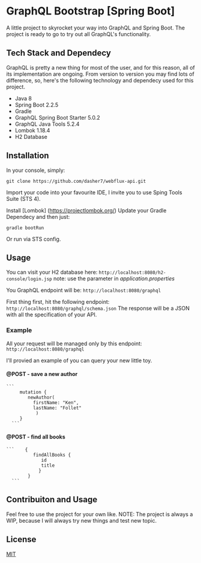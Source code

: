# GraphQL Bootstrap [Spring Boot]

A little project to skyrocket your way into GraphQL and Spring Boot.
The project is ready to go to try out all GraphQL's functionality.

## Tech Stack and Dependecy

GraphQL is pretty a new thing for most of the user, and for this reason, all of its implementation are ongoing.
From version to version you may find lots of difference, so, here's the following technology and dependecy used for this project.
  
  - Java 8
  - Spring Boot 2.2.5
  - Gradle
  - GraphQL Spring Boot Starter 5.0.2
  - GraphQL Java Tools 5.2.4
  - Lombok 1.18.4
  - H2 Database
  
## Installation

In your console, simply:

``` git clone https://github.com/dasher7/webflux-api.git ```

Import your code into your favourite IDE, I invite you to use Sping Tools Suite (STS 4).

Install [Lombok] (https://projectlombok.org/)
Update your Gradle Dependecy and then just:

``` gradle bootRun ```

Or run via STS config.

## Usage

You can visit your H2 database here:
``` http://localhost:8080/h2-console/login.jsp ```
note: use the parameter in *application.properties*

You GraphQL endpoint will be:
``` http://localhost:8080/graphql ```

First thing first, hit the following endpoint:
``` http://localhost:8080/graphql/schema.json ```
The response will be a JSON with all the specification of your API.

### Example

All your request will be managed only by this endpoint:
``` http://localhost:8080/graphql ```

I'll provied an example of you can query your new little toy.

#### @POST - save a new author
    ```
         mutation {
            newAuthor(
              firstName: "Ken",
              lastName: "Follet"
               )
         }
      ```
      
#### @POST - find all books
    ```    {
              findAllBooks {
                 id
                 title
                }
            }
      ```
      
## Contribuiton and Usage

Feel free to use the project for your own like.
NOTE: The project is always a WIP, because I will always try new things and test new topic.

## License

[MIT](https://choosealicense.com/licenses/mit/)
